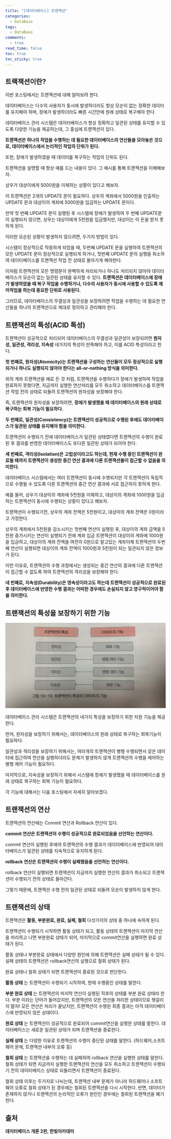 ```yaml
---
title: "[데이터베이스] 트랜잭션"
categories:
  - DataBase
tags:
  - DataBase
comments:
  - true
read_time: false
toc: true
toc_sticky: true
---
```

## 트랙잭션이란?
이번 포스팅에서는 트랜젝션에 대해 알아보려 한다.

데이터베이스는 다수의 사용자가 동시에 발생하더라도 항상 모순이 없는 정확한 데이터를 유지해야 하며, 장애가 발생하더라도 빠른 시간안에 원래 상태로 복구해야 한다.

데이터베이스 관리 시스템은 데이터베이스가 항상 정확하고 일관된 상태를 유지할 수 있도록 다양한 기능을 제공하는데, 그 중심에 트랜잭션이 있다.

__트랜잭션은 하나의 작업을 수행하는 데 필요한 데이터베이스의 연산들을 모아놓은 것으로, 데이터베이스에서 논리적인 작업의 단위가 된다.__

또한, 장애가 발생하였을 때 데이터를 복구하는 작업의 단위도 된다.

트랜잭션을 설명할 때 항상 예를 드는 내용이 있다. 그 예시를 통해 트랜잭션을 이해해보자.

상우가 대상이에게 5000원을 이체하는 상황이 있다고 해보자.

이 트랜잭션은 2개의 UPDATE 문이 필요하다. 상우의 계좌에서 5000원을 인출하는 UPDATE 문과 대상이의 계좌에 5000원을 입금하는 UPDATE 문이다.

만약 첫 번째 UPDATE 문이 실행된 후 시스템에 장애가 발생하여 두 번째 UPDATE문이 실행되지 않으면, 상우는 대상이에게 5천원을 입금했지만, 대상이는 이 돈을 받지 못하게 된다.

이러한 모순된 상황이 발생하지 않으려면, 두가지 방법이 있다.

시스템이 정상적으로 작동하게 되었을 때, 두번째 UPDATE 문을 실행하여 트랜잭션의 모든 UPDATE 문이 정상적으로 실행되게 하거나,
첫번째 UPDATE 문의 실행을 취소하여 데이터베이스를 트랜잭션 작업 전 상태로 돌아가게 해야한다.

이처럼 트랜잭션의 모든 명령문이 완벽하게 처리되거나 하나도 처리되지 않아야 데이터베이스가 모순이 없는 일관된 상태를 유지할 수 있다. __트랜잭션은 데이터베이스에 장애가 발생하였을 때 복구 작업을 수행하거나, 다수의 사용자가 동시에 사용할 수 있도록 제어작업을 하는데 중요한 단위로 사용된다.__

그러므로, 데이터베이스의 무결성과 일관성을 보장하려면 작업을 수행하는 데 필요한 연산들을 하나의 트랜잭션으로 제대로 정의하고 관리해야 한다.

## 트랜잭션의 특성(ACID 특성)
트랜잭션이 성공적으로 처리되어 데이터베이스의 무결성과 일관성이 보장되려면 __원자성, 일관성, 격리성, 지속성__ 네가지의 특성이 만족해야 하고, 이를 ACID 특성이라고 한다.

__첫 번째로, 원자성(Atomicity)는 트랜잭션을 구성하는 연산들이 모두 정상적으로 실행되거나 하나도 실행되지 않아야 한다는 all-or-nothing 방식을 의미한다.__

위의 계좌 트랜잭션을 예로 든 것 처럼, 트랜잭션을 수행하다가 장애가 발생하여 작업을 완료하지 못했다면, 지금까지 실행한 연산처리를 모두 취소하고 데이터베이스를 트랜잭션 작업 전의 상태로 되돌려 트랜잭션의 원자성을 보장해야 한다.

즉, 트랜잭션의 원자성을 보장하려면, __장애가 발생했을 때 데이터베이스의 원래 상태로 복구하는 회복 기능이 필요하다.__

__두 번째로, 일관성(Consistency)는 트랜잭션이 성공적으로 수행된 후에도 데이터베이스가 일관된 상태를 유지해야 함을 의미한다.__

트랜잭션이 수행되기 전에 데이터베이스가 일관된 상태였다면 트랜잭션의 수행이 완료된 후 결과를 반영한 데이터베이스도 또다른 일관된 상태가 되어야 한다.

__세 번째로, 격리성(Isolation)은 고립성이라고도 하는데, 현재 수행 중인 트랜잭션이 완료될 때까지 트랜잭션이 생성한 중간 연산 결과에 다른 트랜잭션들이 접근할 수 없음을 의미한다.__

데이터베이스 시스템에서는 여러 트랜잭션이 동시에 수행되지만 각 트랜잭션이 독립적으로 수행될 수 있도록 다른 트랜잭션의 중간 연산 결과에 서로 접근하지 못하게 한다.

예를 들어, 상우가 대상이의 계좌에 5천원을 이체하고, 대상이의 계좌에 1000원을 입금하는 트랜잭션이 동시에 수행되는 상황이 있다고 해보자.

트랜잭션이 수행되기전, 상우의 계좌 잔액은 5천원이고, 대상이의 계좌 잔액은 0원이라고 가정한다.

상우의 계좌에서 5천원을 감소시키는 첫번째 연산이 실행된 후, 대상이의 계좌 금액을 5천원 증가시키는 연산이 실행되기 전에 계좌 입금 트랜잭션이 대상이의 계좌에 1000원을 입금하고, 대상이의 계좌 잔액을 여전히 0원으로 알고있는 계좌이체 트랜잭션의 두번째 연산이 실행되면 대상이의 계좌 잔액이 1000원과 5천원이 되는 일관되지 않은 정보가 된다.

이런 이유로, 트랜잭션의 수행 과정에서는 생성되는 중간 연산의 결과에 다른 트랜잭션이 접근할 수 없도록 하여 트랜잭션의 격리성을 보장해야 한다.

__네 번째로, 지속성(Durability)은 영속성이라고도 하는데 트랜잭션이 성공적으로 완료된 후 데이터베이스에 반영한 수행 결과는 어떠한 경우에도 손실되지 않고 영구적이어야 함을 의미한다.__

## 트랜잭션의 특성을 보장하기 위한 기능

![](/assets/img/DataBase/20200704_3.jpeg)

데이터베이스 관리 시스템은 트랜잭션의 네가지 특성을 보장하기 위한 지원 기능을 제공한다.

먼저, 원자성을 보장하기 위해서는, 데이터베이스의 원래 상태로 복구하는 회복기능이 필요하다.

일관성과 격리성을 보장하기 위해서는, 여러개의 트랜잭션이 병행 수행되면서 같은 데이터에 접근하여 연산을 실행하더라도 문제가 발생하지 않게 트랜잭션의 수행을 제어하는 병행 제어 기능이 필요하다.

마지막으로, 지속성을 보장하기 위해서 시스템에 장애가 발생했을 때 데이터베이스를 원래 상태로 복구하는 회복 기능이 필요하다.

각 기능에 대해서는 다음 포스팅에서 자세히 알아보겠다.

## 트랜잭션의 연산
트랜잭션의 연산에는 Commit 연산과 Rollback 연산이 있다.

__commit 연산은 트랜잭션의 수행이 성공적으로 완료되었음을 선언하는 연산이다.__

commit 연산이 실행된 후에야 트랜잭션의 수행 결과가 데이터베이스에 반영되어 데이터베이스가 일관된 상태를 지속적으로 유지하게 된다.

__rollback 연산은 트랜잭션의 수행이 실패했음을 선언하는 연산이다.__

rollback 연산이 실행되면 트랜잭션이 지금까지 실행한 연산의 결과가 취소되고 트랜잭션이 수행되기 전의 상태로 돌아간다.

그렇기 때문에, 트랜잭션 수행 전의 일관된 상태로 되돌려 모순이 발생하지 않게 한다.

## 트랜잭션의 상태
트랜잭션은 __활동, 부분완료, 완료, 실패, 철회__ 다섯가지의 상태 중 하나에 속하게 된다.

트랜잭션이 수행되기 시작하면 활동 상태가 되고, 활동 상태의 트랜잭션이 마지막 연산을 처리하고 나면 부분완료 상태가 되어, 마지막으로 commit연산을 실행하면 완료 상태가 된다.

활동 상태나 부분완료 상태에서 다양한 원인에 의해 트랜잭션은 실패 상태가 될 수 있다. 실패 상태의 트랜잭션은 rollback연산의 실행으로 철회 상태가 된다.

완료 상태나 철회 상태가 되면 트랜잭션이 종료된 것으로 판단한다.

__활동 상태__ 는 트랜잭션이 수행되기 시작하여, 현재 수행중인 상태를 말한다.

__부분 완료 상태__ 는 트랜잭션의 마지막 연산이 실행된 직후의 상태를 부분 완료 상태라 한다. 부분 이라는 단어가 들어갔지만, 트랜잭션의 모든 연산을 처리한 상태이므로 헷갈리지 말자! 모든 연산은 처리가 끝났지만, 트랜잭션이 수행된 최종 결과는 아직 데이터베이스에 반영되지 않은 상태이다.

__완료 상태__ 는 트랜잭션이 성공적으로 완료되어 commit연산을 실행한 상태를 말한다. 데이터베이스는 새로운 일관된 상태가 되며 트랜잭션을 종료한다.

__실패 상태__ 는 다양한 이유로 트랜잭션의 수행이 중단된 상태를 말한다. (하드웨어,소프트웨어 문제, 트랜잭션 내부의 오류 등)

__철회 상태__ 는 트랜잭션을 수행하는 데 실패하여 rollback 연산을 실행한 상태를 말한다. 철회 상태가 되면 지금까지 실행한 트랜잭션의 연산을 모두 취소하고 트랜잭션이 수행되기 전의 데이터베이스 상태로 되돌리면서 트랜잭션이 종료된다.

철회 상태 이후는 두가지로 나뉘는데, 트랜잭션 내부 문제가 아니라 하드웨어나 소프트웨어 오류로 철회 상태가 된 경우에는 철회된 트랜잭션을 다시 시작한다. 반면, 데이터가 존재하지 않거나 트랜잭션의 논리적인 오류가 원인인 경우에는 철회된 트랜잭션을 폐기한다.

## 출처
__데이터베이스 개론 2판, 한빛아카데미__



